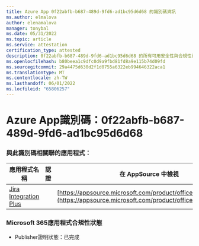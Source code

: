 ```yaml
---
title: Azure App 0f22abfb-b687-489d-9fd6-ad1bc95d6d68 的識別碼資訊
ms.author: elmalova
author: elenamalova
manager: tonybal
ms.date: 05/31/2022
ms.topic: article
ms.service: attestation
certification_type: attested
description: 0f22abfb-b687-489d-9fd6-ad1bc95d6d68 的所有可用安全性與合規性資訊。
ms.openlocfilehash: b80beea1c9dfc0d9a9fbd81fd8a9e115b74d09fd
ms.sourcegitcommit: 29a4475d630d2f1d0755a6322eb994646322aca1
ms.translationtype: MT
ms.contentlocale: zh-TW
ms.lasthandoff: 06/01/2022
ms.locfileid: "65806257"
---
```

# <a name="azure-app-id-0f22abfb-b687-489d-9fd6-ad1bc95d6d68"></a>Azure App識別碼：0f22abfb-b687-489d-9fd6-ad1bc95d6d68


### <a name="apps-associated-with-this-id"></a>與此識別碼相關聯的應用程式：
| **應用程式名稱** | **認證** | **在 AppSource 中檢視** |
|--------------|---------------|-----------------------|
| [Jira Integration Plus](../forward/WA200003847.md) |  | [https://appsource.microsoft.com/product/office/WA200003847](https://appsource.microsoft.com/product/office/WA200003847) |

### <a name="microsoft-365-app-compliance-status"></a>Microsoft 365應用程式合規性狀態
- Publisher證明狀態：已完成
